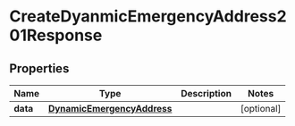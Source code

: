 

# CreateDyanmicEmergencyAddress201Response


## Properties

| Name | Type | Description | Notes |
|------------ | ------------- | ------------- | -------------|
|**data** | [**DynamicEmergencyAddress**](DynamicEmergencyAddress.md) |  |  [optional] |



